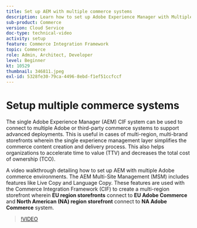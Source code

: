 ```yaml
---
title: Set up AEM with multiple commerce systems
description: Learn how to set up Adobe Experience Manager with Multiple Commerce Systems. This allows projects to support a single experience management layer that connects to multiple Adobe or third-party commerce backends for multi-brand, multi-region storefronts.
sub-product: Commerce
version: Cloud Service
doc-type: technical-video
activity: setup
feature: Commerce Integration Framework
topic: Commerce
role: Admin, Architect, Developer
level: Beginner
kt: 10529
thumbnail: 346811.jpeg
exl-id: 5328fe30-79ca-4496-8ebd-f1ef51ccfccf
---
```

# Setup multiple commerce systems

The single Adobe Experience Manager (AEM) CIF system can be used to connect to multiple Adobe or third-party commerce systems to support advanced deployments. This is useful in cases of multi-region, multi-brand storefronts wherein the single experience management layer simplifies the commerce content creation and delivery process. This also helps organizations to accelerate time to value (TTV) and decreases the total cost of ownership (TCO).

A video walkthrough detailing how to set up AEM with multiple Adobe commerce environments. The AEM Multi-Site Management (MSM) includes features like Live Copy and Language Copy. These features are used with the Commerce Integration Framework (CIF) to create a multi-region storefront wherein __EU region storefronts__ connect to __EU Adobe Commerce__ and __North American (NA) region storefront__ connect to __NA Adobe Commerce__ system.

>[!VIDEO](https://video.tv.adobe.com/v/346811/?quality=12&learn=on)
